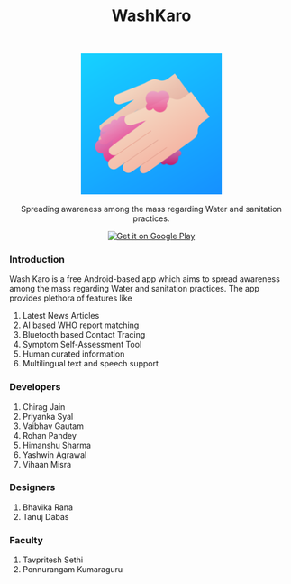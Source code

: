 <h1 align="center"> WashKaro </h1> <br>
<p align="center">
  <img alt="WashKaro" title="WashKaro" src="./app/src/main/ic_launcher-playstore.png" width="250">
</p>

<p align="center">
  Spreading awareness among the mass regarding Water and sanitation practices.
</p>

<p align="center">

  <a href="https://play.google.com/store/apps/details?id=inspire2connect.inspire2connect">
    <img alt="Get it on Google Play" title="Google Play" src="http://i.imgur.com/mtGRPuM.png" width="180">
  </a>
</p>

### Introduction

Wash Karo is a free Android-based app which aims to spread awareness among the mass regarding Water and sanitation practices. The app provides plethora of features like
1. Latest News Articles
2. AI based WHO report matching
3. Bluetooth based Contact Tracing
4. Symptom Self-Assessment Tool
5. Human curated information
6. Multilingual text and speech support

### Developers
1. Chirag Jain 
2. Priyanka Syal 
3. Vaibhav Gautam
4. Rohan Pandey
5. Himanshu Sharma 
6. Yashwin Agrawal
7. Vihaan Misra

### Designers
1. Bhavika Rana
2. Tanuj Dabas

### Faculty
1. Tavpritesh Sethi
2. Ponnurangam Kumaraguru
